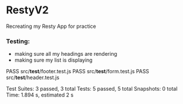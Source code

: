 # RestyV2
Recreating my Resty App for practice


### Testing:

- making sure all my headings are rendering
- making sure my list is displaying

 PASS  src/__test__/footer.test.js
 PASS  src/__test__/form.test.js
 PASS  src/__test__/header.test.js

Test Suites: 3 passed, 3 total
Tests:       5 passed, 5 total
Snapshots:   0 total
Time:        1.894 s, estimated 2 s
